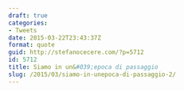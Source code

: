 ```yaml
---
draft: true
categories:
- Tweets
date: 2015-03-22T23:43:37Z
format: quote
guid: http://stefanocecere.com/?p=5712
id: 5712
title: Siamo in un&#039;epoca di passaggio
slug: /2015/03/siamo-in-unepoca-di-passaggio-2/
---
```


